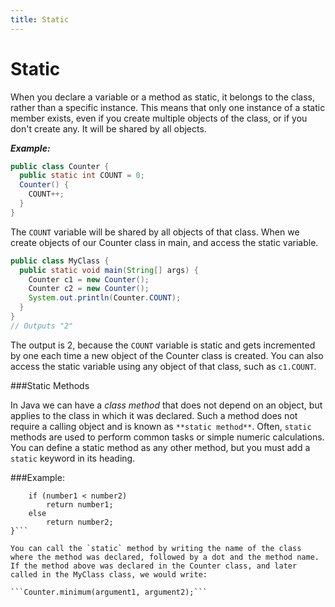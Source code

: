 ```yaml
---
title: Static
---
```


# Static
When you declare a variable or a method as static, it belongs to the class, rather than a specific instance.  This means that only one instance of a static member exists, even if you create multiple objects of the class, or if you don't create any. It will be shared by all objects.

***Example:***
```java
public class Counter {
  public static int COUNT = 0;
  Counter() {
    COUNT++;
  }
}
```
The `COUNT` variable will be shared by all objects of that class. When we create objects of our Counter class in main, and access the static variable.
```java
public class MyClass {
  public static void main(String[] args) {
    Counter c1 = new Counter();
    Counter c2 = new Counter();
    System.out.println(Counter.COUNT);
  }
}
// Outputs "2"
```

The output is 2, because the `COUNT` variable is static and gets incremented by one each time a new object of the Counter class is created.  You can also access the static variable using any object of that class, such as `c1.COUNT`.

###Static Methods

In Java we can have a *class method* that does not depend on an object, but applies to the class in which it was declared. Such a method does not require a calling object and is known as `**static method**`. Often, `static` methods are used to perform common tasks or simple numeric calculations.
You can define a static method as any other method, but you must add a `static` keyword in its heading.

###Example:

```public static int minimum(int number1, int number2){
	if (number1 < number2)
		return number1;
	else 
		return number2;
}```

You can call the `static` method by writing the name of the class where the method was declared, followed by a dot and the method name. If the method above was declared in the Counter class, and later called in the MyClass class, we would write:

```Counter.minimum(argument1, argument2);``` 

